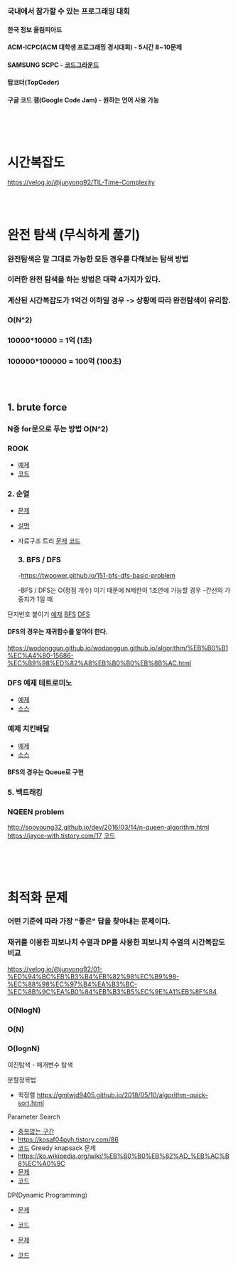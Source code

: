 ### 국내에서 참가할 수 있는 프로그래밍 대회

#### 한국 정보 올림피아드

#### ACM-ICPC(ACM 대학생 프로그래밍 경시대회) - 5시간 8~10문제

#### SAMSUNG SCPC - [코드그라운드](https://www.codeground.org/)

#### 탑코더(TopCoder)

#### 구글 코드 잼(Google Code Jam) - 원하는 언어 사용 가능

<br/><br/><br/>

# 시간복잡도

https://velog.io/@junyong92/TIL-Time-Complexity

<br/><br/>

# 완전 탐색 (무식하게 풀기)

### 완전탐색은 말 그대로 가능한 모든 경우를 다해보는 탐색 방법

### 이러한 완전 탐색을 하는 방법은 대략 4가지가 있다.

### 계산된 시간복잡도가 1억건 이하일 경우 -> 상황에 따라 완전탐색이 유리함.

### O(N^2)

### 10000\*10000 = 1억 (1초)

### 100000\*100000 = 100억 (100초)

<br/><br/>

<h2>1. brute force</h2>
  
  ### N중 for문으로 푸는 방법 O(N^2)

### ROOK

- [예제](<https://github.com/zoomspeed/data-structure-and-algorithm/blob/master/Lv%203.%20(Simple%20Brute-Force%20Algorithm)%201/rook/rook.md>)
- [코드](<https://github.com/zoomspeed/data-structure-and-algorithm/blob/master/Lv%203.%20(Simple%20Brute-Force%20Algorithm)%201/rook/Main.java>)

<h3>2. 순열</h3>

- [문제](https://www.acmicpc.net/problem/10974)
- [설명](https://fieldanimal.tistory.com/26)

- 자료구조 트리
   [문제](https://github.com/zoomspeed/data-structure-and-algorithm/blob/master/Lv.13.%20%ED%8A%B8%EB%A6%AC(Tree)/%ED%8A%B8%EB%A6%AC%EC%88%9C%ED%9A%8C%EA%B2%B0%EA%B3%BC%EC%B6%9C%EB%A0%A5%ED%95%98%EA%B8%B0/%ED%8A%B8%EB%A6%AC%EC%88%9C%ED%9A%8C%EA%B2%B0%EA%B3%BC%EC%B6%9C%EB%A0%A5%ED%95%98%EA%B8%B0.md)
   [코드](https://github.com/zoomspeed/data-structure-and-algorithm/blob/master/Lv.13.%20%ED%8A%B8%EB%A6%AC(Tree)/%ED%8A%B8%EB%A6%AC%EC%88%9C%ED%9A%8C%EA%B2%B0%EA%B3%BC%EC%B6%9C%EB%A0%A5%ED%95%98%EA%B8%B0/Main.java#L42)

  <h3>3. BFS / DFS</h3>

  -https://twpower.github.io/151-bfs-dfs-basic-problem

  -BFS / DFS는 O(정점 개수) 이기 때문에 N제한이 1초안에 가능할 경우 -간선의 가중치가 1일 때

단지번호 붙이기
[예제](https://github.com/zoomspeed/data-structure-and-algorithm/blob/master/Lv.19.%20BFS/%EB%8B%A8%EC%A7%80%EB%B2%88%ED%98%B8%20%EB%B6%99%EC%9D%B4%EA%B8%B0/%EB%8B%A8%EC%A7%80%EB%B2%88%ED%98%B8%20%EB%B6%99%EC%9D%B4%EA%B8%B0.md)
[BFS](https://github.com/zoomspeed/data-structure-and-algorithm/blob/master/Lv.19.%20BFS/%EB%8B%A8%EC%A7%80%EB%B2%88%ED%98%B8%20%EB%B6%99%EC%9D%B4%EA%B8%B0/Main.java)
[DFS](https://github.com/zoomspeed/data-structure-and-algorithm/blob/master/Lv.18.%20DFS/%EB%8B%A8%EC%A7%80%EB%B2%88%ED%98%B8%20%EB%B6%99%EC%9D%B4%EA%B8%B0/Main.java)

#### DFS의 경우는 재귀함수를 알아야 한다.

https://wodonggun.github.io/wodonggun.github.io/algorithm/%EB%B0%B1%EC%A4%80-15686-%EC%B9%98%ED%82%A8%EB%B0%B0%EB%8B%AC.html

### DFS 예제 테트로미노

- [예제](https://www.acmicpc.net/problem/14500)
- [소스](http://boj.kr/6ee2e31aa5e84222979f5eaabf6e314b)

### 예제 치킨배달

- [예제](https://wodonggun.github.io/wodonggun.github.io/algorithm/%EB%B0%B1%EC%A4%80-15686-%EC%B9%98%ED%82%A8%EB%B0%B0%EB%8B%AC.html)
- [소스](http://boj.kr/a2f1d49b437d45d18c29a02042af3441)

#### BFS의 경우는 Queue로 구현

<h3>5. 백트래킹</h3>

### NQEEN problem

http://sooyoung32.github.io/dev/2016/03/14/n-queen-algorithm.html
https://jayce-with.tistory.com/17
[코드](https://github.com/zoomspeed/data-structure-and-algorithm/blob/master/Lv.21.%20BFS%20%26%20DFS%20Problems/NQUEEN/Main.java)
<br/><br/><br/><br/><br/>

# 최적화 문제

### 어떤 기준에 따라 가장 "좋은" 답을 찾아내는 문제이다.

### 재귀를 이용한 피보나치 수열과 DP를 사용한 피보나치 수열의 시간복잡도 비교

https://velog.io/@junyong92/01-%ED%94%BC%EB%B3%B4%EB%82%98%EC%B9%98-%EC%88%98%EC%97%B4%EA%B3%BC-%EC%8B%9C%EA%B0%84%EB%B3%B5%EC%9E%A1%EB%8F%84

### O(NlogN)

### O(N)

### O(lognN)

이진탐색 - 매개변수 탐색

분할정복법

- 퀵정렬 https://gmlwjd9405.github.io/2018/05/10/algorithm-quick-sort.html

Parameter Search

- [중복없는 구간](https://github.com/zoomspeed/data-structure-and-algorithm/blob/master/Lv.10.%20parameter%20search/%EC%A4%91%EB%B3%B5%EC%97%86%EB%8A%94%EA%B5%AC%EA%B0%84/%EC%A4%91%EB%B3%B5%EC%97%86%EB%8A%94%EA%B5%AC%EA%B0%84.md)
- https://kosaf04pyh.tistory.com/86
- [코드](https://github.com/zoomspeed/data-structure-and-algorithm/blob/master/Lv.10.%20parameter%20search/%EC%A4%91%EB%B3%B5%EC%97%86%EB%8A%94%EA%B5%AC%EA%B0%84/Main.java)
  Greedy
  knapsack 문제
- https://ko.wikipedia.org/wiki/%EB%B0%B0%EB%82%AD_%EB%AC%B8%EC%A0%9C
- [문제](https://github.com/zoomspeed/data-structure-and-algorithm/blob/master/Lv.22.%20Greedy%20Algorithm/Fractional%20knapsack/Fractional%20knapsack.md)
- [코드](https://github.com/zoomspeed/data-structure-and-algorithm/blob/master/Lv.22.%20Greedy%20Algorithm/Fractional%20knapsack/Main.java)

DP(Dynamic Programming)

- [문제](https://www.acmicpc.net/problem/2747)
- [코드](http://boj.kr/49c399d9f87743a9bac986b98b780cef)

- [문제](https://github.com/zoomspeed/data-structure-and-algorithm/blob/master/Lv.16.%20Basic%20Dynamic%20Algorithm/%EC%A7%81%EC%82%AC%EA%B0%81%ED%98%95%EB%B0%B0%EC%B9%98%EC%9D%98%EA%B2%BD%EC%9A%B0%EC%9D%98%EC%88%98/Main.java)
- [코드](https://github.com/zoomspeed/data-structure-and-algorithm/blob/master/Lv.16.%20Basic%20Dynamic%20Algorithm/%EC%A7%81%EC%82%AC%EA%B0%81%ED%98%95%EB%B0%B0%EC%B9%98%EC%9D%98%EA%B2%BD%EC%9A%B0%EC%9D%98%EC%88%98/Main.java)
